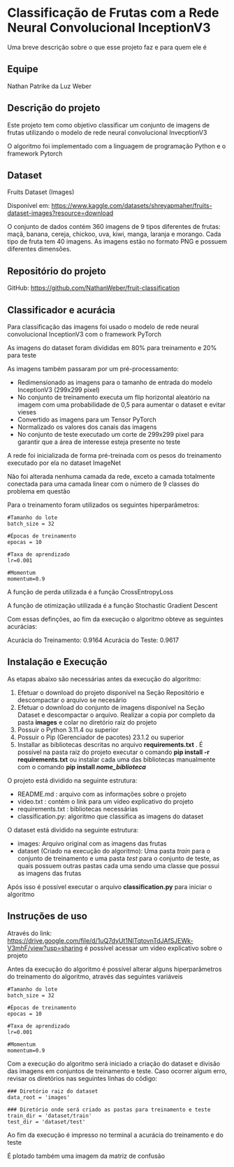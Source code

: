 
# Classificação de Frutas com a Rede Neural Convolucional InceptionV3

Uma breve descrição sobre o que esse projeto faz e para quem ele é


## Equipe
Nathan Patrike da Luz Weber

## Descrição do projeto

Este projeto tem como objetivo classificar um conjunto de imagens de frutas utilizando o modelo de rede neural convolucional InvecptionV3

O algoritmo foi implementado com a linguagem de programação Python e o framework Pytorch
## Dataset
Fruits Dataset (Images)

Disponível em: <https://www.kaggle.com/datasets/shreyapmaher/fruits-dataset-images?resource=download>

O conjunto de dados contém 360 imagens de 9 tipos diferentes de frutas: maçã, banana, cereja, chickoo, uva, kiwi, manga, laranja e morango. Cada tipo de fruta tem 40 imagens. As imagens estão no formato PNG e possuem diferentes dimensões.
## Repositório do projeto
GitHub: <https://github.com/NathanWeber/fruit-classification>
## Classificador e acurácia

Para classificação das imagens foi usado o modelo de rede neural convolucional InceptionV3 com o framework PyTorch

As imagens do dataset foram divididas em 80% para treinamento e 20% para teste

As imagens também passaram por um pré-processamento:

- Redimensionado as imagens para o tamanho de entrada do modelo InceptionV3 (299x299 pixel)
- No conjunto de treinamento executa um flip horizontal aleatório na imagem com uma probabilidade de 0,5 para aumentar o dataset e evitar vieses 
- Convertido as imagens para um Tensor PyTorch
- Normalizado os valores dos canais das imagens 
- No conjunto de teste executado um corte de 299x299 pixel para garantir que a área de interesse esteja presente no teste

A rede foi inicializada de forma pré-treinada com os pesos do treinamento executado por ela no dataset ImageNet

Não foi alterada nenhuma camada da rede, exceto a camada totalmente conectada para uma camada linear com o número de 9 classes do problema em questão

Para o treinamento foram utilizados os seguintes hiperparâmetros:
    
    #Tamanho do lote
    batch_size = 32

    #Épocas de treinamento
    epocas = 10

    #Taxa de aprendizado
    lr=0.001

    #Momentum
    momentum=0.9

A função de perda utilizada é a função CrossEntropyLoss

A função de otimização utilizada é a função Stochastic Gradient Descent

Com essas definções, ao fim da execução o algoritmo obteve as seguintes acurácias:

Acurácia do Treinamento: 0.9164
Acurácia do Teste: 0.9617
## Instalação e Execução

As etapas abaixo são necessárias antes da execução do algoritmo:

1) Efetuar o download do projeto disponível na Seção Repositório e descompactar o arquivo se necesário
2) Efetuar o download do conjunto de imagens disponível na Seção Dataset e descompactar o arquivo. Realizar a copia por completo da pasta **images** e colar no diretório raiz do projeto
3) Possuir o Python 3.11.4 ou superior
4) Possuir o Pip (Gerenciador de pacotes) 23.1.2 ou superior
5) Installar as bibliotecas descritas no arquivo **requirements.txt** . É possível na pasta raiz do projeto executar o comando **pip install -r requirements.txt** ou instalar cada uma das bibliotecas manualmente com o comando **pip install *nome_biblioteca***


O projeto está dividido na seguinte estrutura:

- README.md : arquivo com as informações sobre o projeto
- video.txt : contém o link para um video explicativo do projeto
- requirements.txt  : bibliotecas necessárias
- classification.py: algoritmo que classifica as imagens do dataset

O dataset está dividido na seguinte estrutura:

- images: Arquivo original com as imagens das frutas
- dataset (Criado na execução do algoritmo): Uma pasta *train* para o conjunto de treinamento e uma pasta *test* para o conjunto de teste, as quais possuem outras pastas cada uma sendo uma classe que possui as imagens das frutas


Após isso é possível executar o arquivo **classification.py** para iniciar o algoritmo

## Instruções de uso

Através do link: <https://drive.google.com/file/d/1uQ7dyUt1NlTqtovnTdJAfSJEWk-V3mhF/view?usp=sharing> é possível acessar um video explicativo sobre o projeto

Antes da execução do algoritmo é possível alterar alguns hiperparâmetros do treinamento do algoritmo, através das seguintes variáveis

    #Tamanho do lote
    batch_size = 32

    #Épocas de treinamento
    epocas = 10

    #Taxa de aprendizado
    lr=0.001

    #Momentum
    momentum=0.9


Com a execução do algoritmo será iniciado a criação do dataset e divisão das imagens em conjuntos de treinamento e teste. Caso ocorrer algum erro, revisar os diretórios nas seguintes linhas do código:

    ### Diretório raiz do dataset
    data_root = 'images'

    ### Diretório onde será criado as pastas para treinamento e teste
    train_dir = 'dataset/train'
    test_dir = 'dataset/test'


Ao fim da execução é impresso no terminal a acurácia do treinamento e do teste

É plotado também uma imagem da matriz de confusão